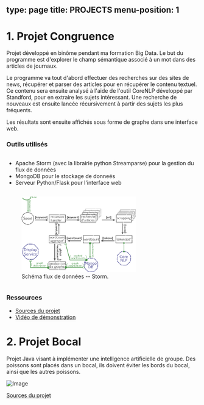 type: page
title: PROJECTS
menu-position: 1
---

# 1. Projet Congruence

Projet développé en binôme pendant ma formation Big Data. Le but du programme est d'explorer le champ sémantique associé à un mot dans des articles de journaux.

Le programme va tout d'abord effectuer des recherches sur des sites de news, récupérer et parser des articles pour en récupérer le contenu textuel. Ce contenu sera ensuite analysé à l'aide de l'outil CoreNLP développé par Standford, pour en extraire les sujets intéressant. Une recherche de nouveaux est ensuite lancée récursivement à partir des sujets les plus fréquents.

Les résultats sont ensuite affichés sous forme de graphe dans une interface web.

### Outils utilisés


 <div class="row">
  <div class="column">
 <ul>
  <li>Apache Storm (avec la librairie python Streamparse) pour la gestion du flux de données</li>
  <li>MongoDB pour le  stockage de  donneés</li>
  <li>Serveur Python/Flask pour l'interface web</li>
</ul> 
</div>
<div class="column"><figure>
     <a href=projects_resources/storm_schema.png>
     <img src="projects_resources/storm_schema.png" alt="drawing" width="300px"/></a>
     <figcaption>Schéma flux de données -- Storm.</figcaption>
     </figure>
</div>
</div> 


### Ressources

 * [Sources du projet](https://github.com/toane/Congruence)
 * [Vidéo de démonstration](https://www.youtube.com/watch?v=9vUKYk10r_k)


# 2. Projet Bocal

Projet Java visant à implémenter une intelligence artificielle de groupe. Des poissons sont placés dans un bocal, ils doivent éviter les bords du bocal, ainsi que les autres poissons.

![Image](projects_resources/bocal.gif)

[Sources du projet](https://github.com/sapristi/bocal_java)

